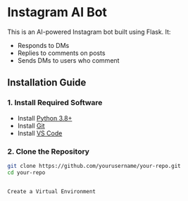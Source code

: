 # Instagram AI Bot

This is an AI-powered Instagram bot built using Flask. It:
- Responds to DMs
- Replies to comments on posts
- Sends DMs to users who comment

## Installation Guide

### **1. Install Required Software**
- Install [Python 3.8+](https://www.python.org/downloads/)
- Install [Git](https://git-scm.com/downloads)
- Install [VS Code](https://code.visualstudio.com/)

### **2. Clone the Repository**
```sh
git clone https://github.com/yourusername/your-repo.git
cd your-repo


Create a Virtual Environment